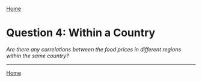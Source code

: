 <a href="../dashboard">Home</a><br />

# Question 4: Within a Country
*Are there any correlations between the food prices in different regions within the same country?*

<hr>

<a href="../dashboard">Home</a>
